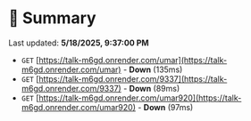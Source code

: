 # 📖 Summary
Last updated: **5/18/2025, 9:37:00 PM**

- `GET` [https://talk-m6gd.onrender.com/umar](https://talk-m6gd.onrender.com/umar) - **Down** (135ms)
- `GET` [https://talk-m6gd.onrender.com/9337](https://talk-m6gd.onrender.com/9337) - **Down** (89ms)
- `GET` [https://talk-m6gd.onrender.com/umar920](https://talk-m6gd.onrender.com/umar920) - **Down** (97ms)
